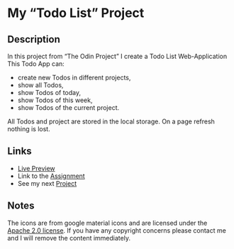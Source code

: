# My “Todo List” Project

## Description

In this project from “The Odin Project” I create a Todo List Web-Application <br>
This Todo App can:

- create new Todos in different projects,
- show all Todos,
- show Todos of today,
- show Todos of this week,
- show Todos of the current project.

All Todos and project are stored in the local storage.
On a page refresh nothing is lost.

## Links

- [Live Preview](https://tomsoerr.github.io/odin-todo-list/)
- Link to the [Assignment](https://www.theodinproject.com/lessons/node-path-javascript-todo-list)
- See my next [Project](https://github.com/TomSoerr/odin-weather-app)

## Notes

The icons are from google material icons and are licensed under the [Apache 2.0 license](https://www.apache.org/licenses/LICENSE-2.0.html).
If you have any copyright concerns please contact me and I will remove the content immediately.
